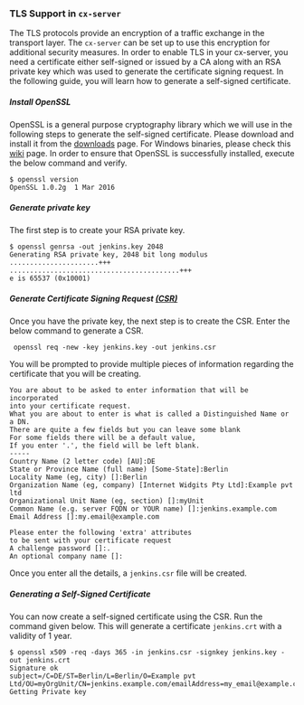 ### TLS Support in `cx-server`

The TLS protocols provide an encryption of a traffic exchange in the transport layer.  The `cx-server` can be set up to use this encryption for additional security measures. 
In order to enable TLS in your cx-server, you need a certificate either self-signed or issued by a CA along with an RSA private key which was used to generate the certificate signing request. 
In the following guide, you will learn how to generate a self-signed certificate.

##### Install OpenSSL 
OpenSSL is a general purpose cryptography library which we will use in the following steps to generate the self-signed certificate.
Please download and install it from the [downloads](https://www.openssl.org/source/) page. For Windows binaries, please check this [wiki](https://wiki.openssl.org/index.php/Binaries) page. 
In order to ensure that OpenSSL is successfully installed, execute the below command and verify.
```
$ openssl version
OpenSSL 1.0.2g  1 Mar 2016
```

##### Generate private key
The first step is to create your RSA private key. 
```
$ openssl genrsa -out jenkins.key 2048
Generating RSA private key, 2048 bit long modulus
......................+++
..........................................+++
e is 65537 (0x10001)
```
##### Generate Certificate Signing Request [(CSR)](https://en.wikipedia.org/wiki/Certificate_signing_request)
Once you have the private key, the next step is to create the CSR. Enter the below command to generate a CSR.
```
 openssl req -new -key jenkins.key -out jenkins.csr 
```
You will be prompted to provide multiple pieces of information regarding the certificate that you will be creating.

```
You are about to be asked to enter information that will be incorporated
into your certificate request.
What you are about to enter is what is called a Distinguished Name or a DN.
There are quite a few fields but you can leave some blank
For some fields there will be a default value,
If you enter '.', the field will be left blank.
-----
Country Name (2 letter code) [AU]:DE
State or Province Name (full name) [Some-State]:Berlin
Locality Name (eg, city) []:Berlin
Organization Name (eg, company) [Internet Widgits Pty Ltd]:Example pvt ltd
Organizational Unit Name (eg, section) []:myUnit
Common Name (e.g. server FQDN or YOUR name) []:jenkins.example.com
Email Address []:my.email@example.com

Please enter the following 'extra' attributes
to be sent with your certificate request
A challenge password []:.
An optional company name []:
```
Once you enter all the details, a `jenkins.csr` file will be created.

##### Generating a Self-Signed Certificate
You can now create a self-signed certificate using the CSR. Run the command given below. This will generate a certificate `jenkins.crt` with a validity of 1 year.

```
$ openssl x509 -req -days 365 -in jenkins.csr -signkey jenkins.key -out jenkins.crt
Signature ok
subject=/C=DE/ST=Berlin/L=Berlin/O=Example pvt Ltd/OU=myOrgUnit/CN=jenkins.example.com/emailAddress=my_email@example.com
Getting Private key
```
